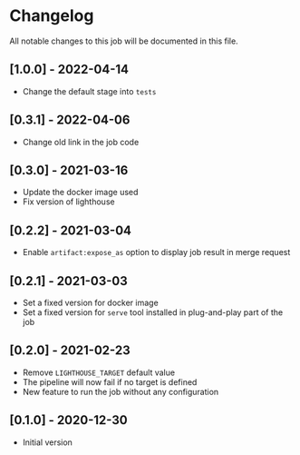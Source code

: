 # Changelog
All notable changes to this job will be documented in this file.

## [1.0.0] - 2022-04-14
* Change the default stage into `tests`

## [0.3.1] - 2022-04-06
* Change old link in the job code

## [0.3.0] - 2021-03-16
* Update the docker image used 
* Fix version of lighthouse

## [0.2.2] - 2021-03-04
* Enable `artifact:expose_as` option to display job result in merge request

## [0.2.1] - 2021-03-03
* Set a fixed version for docker image
* Set a fixed version for `serve` tool installed in plug-and-play part of the job

## [0.2.0] - 2021-02-23
* Remove `LIGHTHOUSE_TARGET` default value
* The pipeline will now fail if no target is defined
* New feature to run the job without any configuration

## [0.1.0] - 2020-12-30
* Initial version